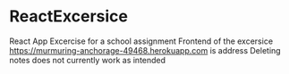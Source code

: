 # ReactExcersice
React App Excercise for a school assignment
Frontend of the excersice
https://murmuring-anchorage-49468.herokuapp.com is address
Deleting notes does not currently work as intended

